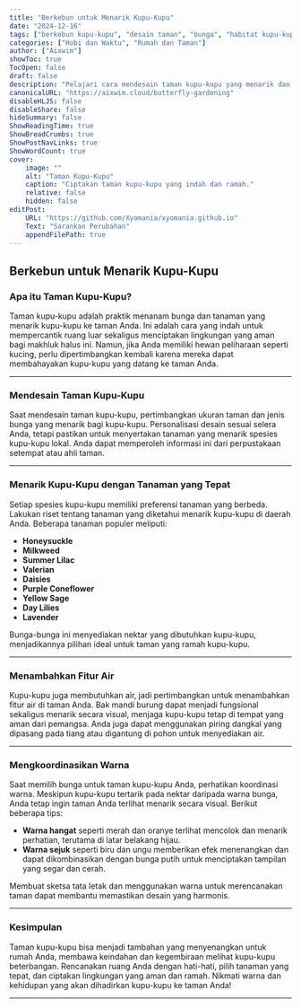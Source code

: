 ```yaml
---
title: "Berkebun untuk Menarik Kupu-Kupu"
date: "2024-12-16"
tags: ["berkebun kupu-kupu", "desain taman", "bunga", "habitat kupu-kupu"]
categories: ["Hobi dan Waktu", "Rumah dan Taman"]
author: ["Aixwim"]
showToc: true
TocOpen: false
draft: false
description: "Pelajari cara mendesain taman kupu-kupu yang menarik dan menciptakan habitat aman bagi kupu-kupu."
canonicalURL: "https://aixwim.cloud/butterfly-gardening"
disableHLJS: false
disableShare: false
hideSummary: false
ShowReadingTime: true
ShowBreadCrumbs: true
ShowPostNavLinks: true
ShowWordCount: true
cover:
    image: ""
    alt: "Taman Kupu-Kupu"
    caption: "Ciptakan taman kupu-kupu yang indah dan ramah."
    relative: false
    hidden: false
editPost:
    URL: "https://github.com/Xyomania/xyomania.github.io"
    Text: "Sarankan Perubahan"
    appendFilePath: true
---
```


## Berkebun untuk Menarik Kupu-Kupu

### Apa itu Taman Kupu-Kupu?  

Taman kupu-kupu adalah praktik menanam bunga dan tanaman yang menarik kupu-kupu ke taman Anda. Ini adalah cara yang indah untuk mempercantik ruang luar sekaligus menciptakan lingkungan yang aman bagi makhluk halus ini. Namun, jika Anda memiliki hewan peliharaan seperti kucing, perlu dipertimbangkan kembali karena mereka dapat membahayakan kupu-kupu yang datang ke taman Anda.

---

### **Mendesain Taman Kupu-Kupu**

Saat mendesain taman kupu-kupu, pertimbangkan ukuran taman dan jenis bunga yang menarik bagi kupu-kupu. Personalisasi desain sesuai selera Anda, tetapi pastikan untuk menyertakan tanaman yang menarik spesies kupu-kupu lokal. Anda dapat memperoleh informasi ini dari perpustakaan setempat atau ahli taman.

---

### **Menarik Kupu-Kupu dengan Tanaman yang Tepat**

Setiap spesies kupu-kupu memiliki preferensi tanaman yang berbeda. Lakukan riset tentang tanaman yang diketahui menarik kupu-kupu di daerah Anda. Beberapa tanaman populer meliputi:

- **Honeysuckle**  
- **Milkweed**  
- **Summer Lilac**  
- **Valerian**  
- **Daisies**  
- **Purple Coneflower**  
- **Yellow Sage**  
- **Day Lilies**  
- **Lavender**

Bunga-bunga ini menyediakan nektar yang dibutuhkan kupu-kupu, menjadikannya pilihan ideal untuk taman yang ramah kupu-kupu.

---

### **Menambahkan Fitur Air**

Kupu-kupu juga membutuhkan air, jadi pertimbangkan untuk menambahkan fitur air di taman Anda. Bak mandi burung dapat menjadi fungsional sekaligus menarik secara visual, menjaga kupu-kupu tetap di tempat yang aman dari pemangsa. Anda juga dapat menggunakan piring dangkal yang dipasang pada tiang atau digantung di pohon untuk menyediakan air.

---

### **Mengkoordinasikan Warna**

Saat memilih bunga untuk taman kupu-kupu Anda, perhatikan koordinasi warna. Meskipun kupu-kupu tertarik pada nektar daripada warna bunga, Anda tetap ingin taman Anda terlihat menarik secara visual. Berikut beberapa tips:

- **Warna hangat** seperti merah dan oranye terlihat mencolok dan menarik perhatian, terutama di latar belakang hijau.
- **Warna sejuk** seperti biru dan ungu memberikan efek menenangkan dan dapat dikombinasikan dengan bunga putih untuk menciptakan tampilan yang segar dan cerah.

Membuat sketsa tata letak dan menggunakan warna untuk merencanakan taman dapat membantu memastikan desain yang harmonis.

---

### **Kesimpulan**

Taman kupu-kupu bisa menjadi tambahan yang menyenangkan untuk rumah Anda, membawa keindahan dan kegembiraan melihat kupu-kupu beterbangan. Rencanakan ruang Anda dengan hati-hati, pilih tanaman yang tepat, dan ciptakan lingkungan yang aman dan ramah. Nikmati warna dan kehidupan yang akan dihadirkan kupu-kupu ke taman Anda!

---

